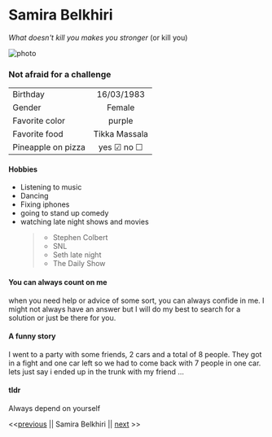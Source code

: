 # Samira Belkhiri

*What doesn't kill you makes you stronger* (or kill you)

![photo](https://scontent-bru2-1.xx.fbcdn.net/v/t1.0-9/13781745_957530794355920_1174809431863490534_n.jpg?_nc_cat=101&_nc_ohc=zRYlE9VpRTEAQkPidSecgMb12BjquWoct_oxSpixQeI_jnnwmIHiW0C5g&_nc_ht=scontent-bru2-1.xx&oh=4baef9a8289c1828967c5a7b6a81432c&oe=5E88F832)

### Not afraid for a challenge



|         |            |
| ------------- |:-------------:|
| Birthday      | 16/03/1983    |
| Gender        | Female      |
| Favorite color | purple    |
| Favorite food     | Tikka Massala |
| Pineapple on pizza  | yes &#9745; no &#9744;     |

#### Hobbies

- Listening to music
- Dancing
- Fixing iphones
- going to stand up comedy
- watching late night shows and movies
  >* Stephen Colbert
  >* SNL
  >* Seth late night
  >* The Daily Show

 #### You can always count on me

 when you need help or advice of some sort,
  you can always confide in me.
  I might not always have an answer but I will do my
  best to search for a solution or just be there for you.


  #### A funny story

  I went to a party with some friends, 2 cars and a total of 8 people.
  They got in a fight and one car left so we had to come back with 7 people in one car.
  lets just say i ended up in the trunk with my friend ...

  #### tldr
  Always depend on yourself

  <<[previous](https://github.com/Sali-Almurshidi/challenge-markdown) || Samira Belkhiri || [next]() >>
